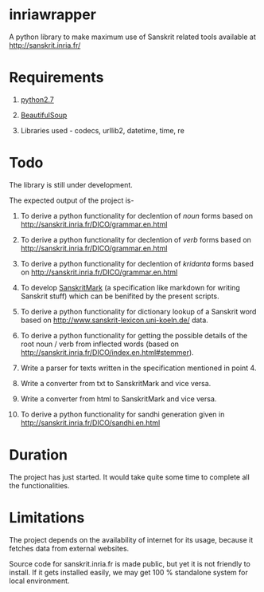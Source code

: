 # inriawrapper

A python library to make maximum use of Sanskrit related tools available at http://sanskrit.inria.fr/

# Requirements

1. [python2.7](https://www.python.org/)

2. [BeautifulSoup](http://www.crummy.com/software/BeautifulSoup/)

3. Libraries used - codecs, urllib2, datetime, time, re

# Todo

The library is still under development.

The expected output of the project is-

1. To derive a python functionality for declention of *noun* forms based on http://sanskrit.inria.fr/DICO/grammar.en.html

2. To derive a python functionality for declention of *verb* forms based on http://sanskrit.inria.fr/DICO/grammar.en.html

3. To derive a python functionality for declention of *kridanta* forms based on http://sanskrit.inria.fr/DICO/grammar.en.html

4. To develop [SanskritMark](https://github.com/drdhaval2785/inriawrapper/blob/master/SanskritMark.md) (a specification like markdown for writing Sanskrit stuff) which can be benifited by the present scripts.

5. To derive a python functionality for dictionary lookup of a Sanskrit word based on http://www.sanskrit-lexicon.uni-koeln.de/ data.

6. To derive a python functionality for getting the possible details of the root noun / verb from inflected words (based on http://sanskrit.inria.fr/DICO/index.en.html#stemmer).

7. Write a parser for texts written in the specification mentioned in point 4.

8. Write a converter from txt to SanskritMark and vice versa.

9. Write a converter from html to SanskritMark and vice versa.

10. To derive a python functionality for sandhi generation given in http://sanskrit.inria.fr/DICO/sandhi.en.html


# Duration

The project has just started. It would take quite some time to complete all the functionalities.

# Limitations

The project depends on the availability of internet for its usage, because it fetches data from external websites.

Source code for sanskrit.inria.fr is made public, but yet it is not friendly to install. If it gets installed easily, we may get 100 % standalone system for local environment.
